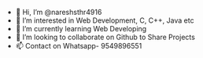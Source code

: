 - 👋 Hi, I’m @nareshsthr4916
- 👀 I’m interested in Web Development, C, C++, Java etc
- 🌱 I’m currently learning Web Developing
- 💞️ I’m looking to collaborate on Github to Share Projects
- 📫 Contact on Whatsapp- 9549896551

<!---
nareshsthr4916/nareshsthr4916 is a ✨ special ✨ repository because its `README.md` (this file) appears on your GitHub profile.
You can click the Preview link to take a look at your changes.
--->
